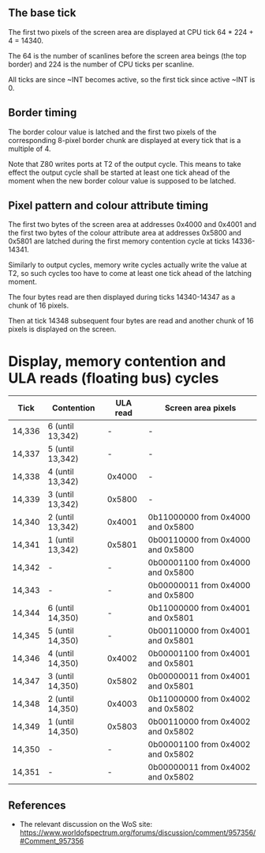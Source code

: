 
## The base tick

The first two pixels of the screen area are displayed at CPU tick
64 * 224 + 4 = 14340.

The 64 is the number of scanlines before the screen area beings (the top
border) and 224 is the number of CPU ticks per scanline.

All ticks are since ~INT becomes active, so the first tick since active
~INT is 0.


## Border timing

The border colour value is latched and the first two pixels of
the corresponding 8-pixel border chunk are displayed at every
tick that is a multiple of 4.

Note that Z80 writes ports at T2 of the output cycle.
This means to take effect the output cycle shall be started at
least one tick ahead of the moment when the new border colour
value is supposed to be latched.


## Pixel pattern and colour attribute timing

The first two bytes of the screen area at addresses 0x4000 and
0x4001 and the first two bytes of the colour attribute area at
addresses 0x5800 and 0x5801 are latched during the first memory
contention cycle at ticks 14336-14341.

Similarly to output cycles, memory write cycles actually write
the value at T2, so such cycles too have to come at least one
tick ahead of the latching moment.

The four bytes read are then displayed during ticks 14340-14347
as a chunk of 16 pixels.

Then at tick 14348 subsequent four bytes are read and another
chunk of 16 pixels is displayed on the screen.


# Display, memory contention and ULA reads (floating bus) cycles

| Tick   | Contention       | ULA read | Screen area pixels                |
| ------ | ---------------- | -------- | --------------------------------- |
| 14,336 | 6 (until 13,342) | -        | -                                 |
| 14,337 | 5 (until 13,342) | -        | -                                 |
| 14,338 | 4 (until 13,342) | 0x4000   | -                                 |
| 14,339 | 3 (until 13,342) | 0x5800   | -                                 |
| 14,340 | 2 (until 13,342) | 0x4001   | 0b11000000 from 0x4000 and 0x5800 |
| 14,341 | 1 (until 13,342) | 0x5801   | 0b00110000 from 0x4000 and 0x5800 |
| 14,342 | -                | -        | 0b00001100 from 0x4000 and 0x5800 |
| 14,343 | -                | -        | 0b00000011 from 0x4000 and 0x5800 |
| 14,344 | 6 (until 14,350) | -        | 0b11000000 from 0x4001 and 0x5801 |
| 14,345 | 5 (until 14,350) | -        | 0b00110000 from 0x4001 and 0x5801 |
| 14,346 | 4 (until 14,350) | 0x4002   | 0b00001100 from 0x4001 and 0x5801 |
| 14,347 | 3 (until 14,350) | 0x5802   | 0b00000011 from 0x4001 and 0x5801 |
| 14,348 | 2 (until 14,350) | 0x4003   | 0b11000000 from 0x4002 and 0x5802 |
| 14,349 | 1 (until 14,350) | 0x5803   | 0b00110000 from 0x4002 and 0x5802 |
| 14,350 | -                | -        | 0b00001100 from 0x4002 and 0x5802 |
| 14,351 | -                | -        | 0b00000011 from 0x4002 and 0x5802 |


## References

* The relevant discussion on the WoS site:
  https://www.worldofspectrum.org/forums/discussion/comment/957356/#Comment_957356
